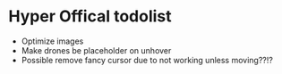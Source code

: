 # Hyper Offical todolist
- Optimize images
- Make drones be placeholder on unhover
- Possible remove fancy cursor due to not working unless moving??!?
